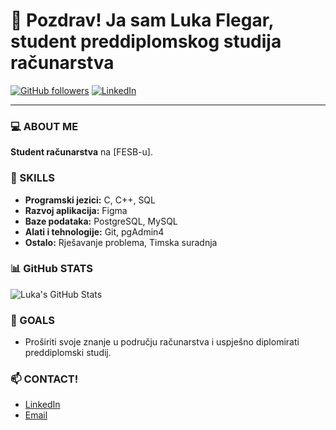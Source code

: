 # 👋 Pozdrav! Ja sam Luka Flegar, student preddiplomskog studija računarstva 

[![GitHub followers](https://img.shields.io/github/followers/lukaflegar?label=Follow&style=social)](https://github.com/lukaflegar)
[![LinkedIn](https://img.shields.io/badge/LinkedIn-Connect-blue?style=flat&logo=linkedin)](https://www.linkedin.com/in/lukaflegar/)

---

### 💻 ABOUT ME

**Student računarstva** na [FESB-u].

### 🚀 SKILLS

- **Programski jezici:** C, C++, SQL
- **Razvoj aplikacija:** Figma
- **Baze podataka:** PostgreSQL, MySQL
- **Alati i tehnologije:** Git, pgAdmin4
- **Ostalo:** Rješavanje problema, Timska suradnja

### 📊 GitHub STATS

![Luka's GitHub Stats](https://github-readme-stats.vercel.app/api?username=lukaflegar&show_icons=true&theme=radical)


### 🎯 GOALS

- Proširiti svoje znanje u području računarstva i uspješno diplomirati preddiplomski studij.


### 📫 CONTACT!

- [LinkedIn](https://www.linkedin.com/in/lukaflegar/)
- [Email](mailto:lflegar0406@gmail.com)





